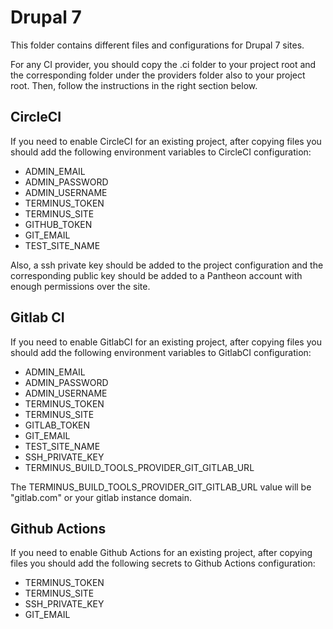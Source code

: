# Drupal 7

This folder contains different files and configurations for Drupal 7 sites.

For any CI provider, you should copy the .ci folder to your project root and the corresponding folder under the providers folder also to your project root. Then, follow the instructions in the right section below.

## CircleCI

If you need to enable CircleCI for an existing project, after copying files you should add the following environment variables to CircleCI configuration:

- ADMIN_EMAIL
- ADMIN_PASSWORD
- ADMIN_USERNAME
- TERMINUS_TOKEN
- TERMINUS_SITE
- GITHUB_TOKEN
- GIT_EMAIL
- TEST_SITE_NAME

Also, a ssh private key should be added to the project configuration and the corresponding public key should be added to a Pantheon account with enough permissions over the site.

## Gitlab CI

If you need to enable GitlabCI for an existing project, after copying files you should add the following environment variables to GitlabCI configuration:

- ADMIN_EMAIL
- ADMIN_PASSWORD
- ADMIN_USERNAME
- TERMINUS_TOKEN
- TERMINUS_SITE
- GITLAB_TOKEN
- GIT_EMAIL
- TEST_SITE_NAME
- SSH_PRIVATE_KEY
- TERMINUS_BUILD_TOOLS_PROVIDER_GIT_GITLAB_URL

The TERMINUS_BUILD_TOOLS_PROVIDER_GIT_GITLAB_URL value will be "gitlab.com" or your gitlab instance domain.

## Github Actions

If you need to enable Github Actions for an existing project, after copying files you should add the following secrets to Github Actions configuration:

- TERMINUS_TOKEN
- TERMINUS_SITE
- SSH_PRIVATE_KEY
- GIT_EMAIL

